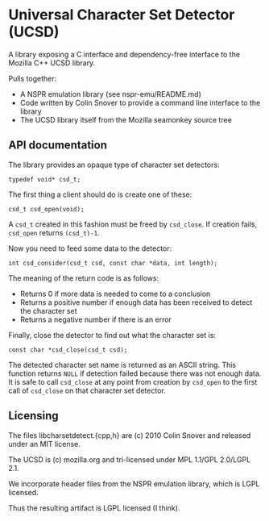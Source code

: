 # Universal Character Set Detector (UCSD)

A library exposing a C interface and dependency-free interface to the Mozilla C++ UCSD library.

Pulls together:

  * A NSPR emulation library (see nspr-emu/README.md)
  * Code written by Colin Snover to provide a command line interface to the library
  * The UCSD library itself from the Mozilla seamonkey source tree

## API documentation

The library provides an opaque type of character set detectors:

    typedef void* csd_t;

The first thing a client should do is create one of these:

    csd_t csd_open(void);

A `csd_t` created in this fashion must be freed by `csd_close`. If creation fails, `csd_open` returns `(csd_t)-1`.

Now you need to feed some data to the detector:

    int csd_consider(csd_t csd, const char *data, int length);

The meaning of the return code is as follows:

  * Returns 0 if more data is needed to come to a conclusion
  * Returns a positive number if enough data has been received to detect the character set
  * Returns a negative number if there is an error

Finally, close the detector to find out what the character set is:

    const char *csd_close(csd_t csd);

The detected character set name is returned as an ASCII string. This function returns `NULL` if detection failed because there was not
enough data. It is safe to call `csd_close` at any point from creation by `csd_open` to the first call of `csd_close` on that character
set detector.

## Licensing

The files libcharsetdetect.{cpp,h} are (c) 2010 Colin Snover and released under an MIT license.

The UCSD is (c) mozilla.org and tri-licensed under MPL 1.1/GPL 2.0/LGPL 2.1.

We incorporate header files from the NSPR emulation library, which is LGPL licensed.

Thus the resulting artifact is LGPL licensed (I think).